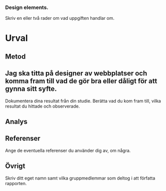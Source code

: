 ### Design elements.


Skriv en eller två rader om vad uppgiften handlar om.


Urval
=========



Metod
-----------------------

Jag ska titta på designer av webbplatser och komma fram till vad de gör bra eller dåligt för att gynna sitt syfte. 
-----------------------

Dokumentera dina resultat från din studie. Berätta vad du kom fram till, vilka resultat du hittade och observerade.

Analys
-----------------------


Referenser
-----------------------

Ange de eventuella referenser du använder dig av, om några.

Övrigt
-----------------------

Skriv ditt eget namn samt vilka gruppmedlemmar som deltog i att författa rapporten.